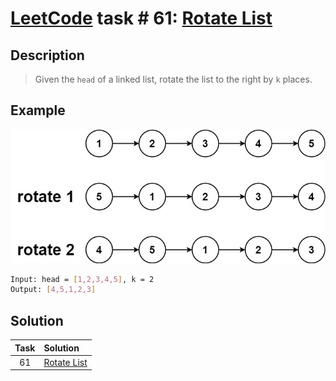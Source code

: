 # [LeetCode][leetcode] task # 61: [Rotate List][task]

Description
-----------

> Given the `head` of a linked list,
> rotate the list to the right by `k` places.

Example
-------

![node.png](image/node.png)

```sh
Input: head = [1,2,3,4,5], k = 2
Output: [4,5,1,2,3]
```

Solution
--------

| Task | Solution                |
|:----:|:------------------------|
|  61  | [Rotate List][solution] |


[leetcode]: <http://leetcode.com/>
[task]: <https://leetcode.com/problems/rotate-list/>
[solution]: <https://github.com/wellaxis/witalis-jkit/blob/main/module/tasks/src/main/java/com/witalis/jkit/tasks/core/task/leetcode/h1/p61/option/Practice.java>
